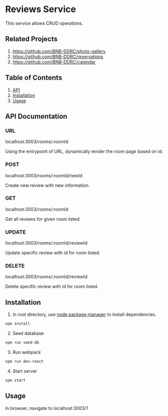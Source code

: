 # Reviews Service
This service allows CRUD operations.

## Related Projects
1. https://github.com/BNB-DDRC/photo-gallery
2. https://github.com/BNB-DDRC/reservations
3. https://github.com/BNB-DDRC/calendar


## Table of Contents

1. [API](#API)
2. [Installation](#Installation)
3. [Usage](#Usage)

## API Documentation

### URL
localhost:3003/rooms/:roomId

Using the entrypoint of URL, dynamically render the room page based on id.

### POST
localhost:3003/rooms/:roomId/newId

Create new review with new information.

### GET
localhost:3003/rooms/:roomId

Get all reviews for given room listed.

### UPDATE
localhost:3003/rooms/:roomId/reviewId

Update specific review with id for room listed.

### DELETE
localhost:3003/rooms/:roomId/reviewId

Delete specific review with id for room listed.

## Installation
1. In root directory, use [node package manager](https://www.npmjs.com/get-npm) to install dependencies.
```bash
npm install
```
2. Seed database
```bash
npm run seed-db
```
3. Run webpack
```bash
npm run dev-react
```
4. Start server 
```bash
npm start
```
## Usage
In browser, navigate to localhost:3003/1

